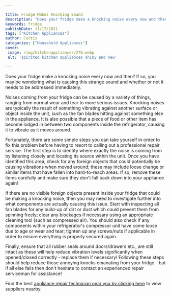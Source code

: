```yaml
---

title: Fridge Makes Knocking Sound
description: "Does your fridge make a knocking noise every now and then? If so, you may be wondering what is causing this strange sound and whet...keep reading to learn"
keywords: fridge
publishDate: 11/17/2021
tags: ["Kitchen Appliances"]
author: Curtis
categories: ["Household Appliances"]
cover: 
 image: /img/kitchenappliances/276.webp
 alt: 'spirited kitchen appliances shiny and new'

---
```


Does your fridge make a knocking noise every now and then? If so, you may be wondering what is causing this strange sound and whether or not it needs to be addressed immediately.

Noises coming from your fridge can be caused by a variety of things, ranging from normal wear and tear to more serious issues. Knocking noises are typically the result of something vibrating against another surface or object inside the unit, such as the fan blades hitting against something else in the appliance. It is also possible that a piece of food or other item has become lodged in between two components inside the refrigerator, causing it to vibrate as it moves around. 

Fortunately, there are some simple steps you can take yourself in order to fix this problem before having to resort to calling out a professional repair service. The first step is to identify where exactly the noise is coming from by listening closely and locating its source within the unit. Once you have identified this area, check for any foreign objects that could potentially be causing vibrations when moved around; these may include loose change or similar items that have fallen into hard-to-reach areas. If so, remove these items carefully and make sure they don't fall back down into your appliance again!

If there are no visible foreign objects present inside your fridge that could be making a knocking noise, then you may need to investigate further into what components are actually causing this issue. Start with inspecting all fan blades for any build-up of dirt or dust which could prevent them from spinning freely; clear any blockages if necessary using an appropriate cleaning tool (such as compressed air). You should also check if any components within your refrigerator's compressor unit have come loose due to age or wear and tear; tighten up any screws/nuts if applicable in order to ensure everything is properly secured again. 

Finally, ensure that all rubber seals around doors/drawers etc., are still intact as these will help reduce vibration levels significantly when opened/closed correctly - replace them if necessary! Following these steps should help reduce those annoying knocks emanating from your fridge - but if all else fails then don't hesitate to contact an experienced repair serviceman for assistance!

Find the best <a href="/pages/appliance-repair-technicians/">appliance repair technician near you by clicking here</a> to view suppliers nearby.
